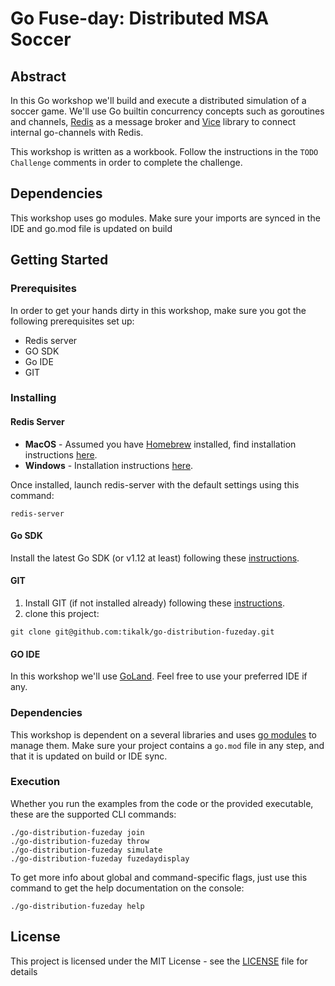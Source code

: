 # Go Fuse-day: Distributed MSA Soccer #

## Abstract ##
In this Go workshop we'll build and execute a distributed simulation of a soccer game.
We'll use Go builtin concurrency concepts such as goroutines and channels, [Redis](https://redis.io/) as a
message broker and [Vice](https://github.com/matryer/vice) library to connect internal 
go-channels with Redis.

This workshop is written as a workbook. Follow the instructions in the 
`TODO Challenge` comments in order to complete the challenge.


## Dependencies ## 
This workshop uses go modules. Make sure your imports are synced in the IDE and go.mod file is updated on build

## Getting Started ##

### Prerequisites ###

In order to get your hands dirty in this workshop, 
make sure you got the following prerequisites set up:
* Redis server
* GO SDK
* Go IDE
* GIT

### Installing ###

#### Redis Server ####

* **MacOS** - Assumed you have [Homebrew](https://www.howtogeek.com/211541/homebrew-for-os-x-easily-installs-desktop-apps-and-terminal-utilities/) installed, 
find installation instructions [here](https://medium.com/@petehouston/install-and-config-redis-on-mac-os-x-via-homebrew-eb8df9a4f298).
* **Windows** - Installation instructions [here](https://redislabs.com/ebook/appendix-a/a-3-installing-on-windows/a-3-2-installing-redis-on-window/).

Once installed, launch redis-server with the default settings using this command:
```$xslt
redis-server
```

#### Go SDK ####
Install the latest Go SDK (or v1.12 at least) following these [instructions](https://golang.org/doc/install).

#### GIT ####
1. Install GIT (if not installed already) following these [instructions](https://www.atlassian.com/git/tutorials/install-git).
2. clone this project:
```$xslt
git clone git@github.com:tikalk/go-distribution-fuzeday.git
```

#### GO IDE ####
In this workshop we'll use [GoLand](https://www.jetbrains.com/go/). Feel free to use your preferred IDE if any.
 
### Dependencies ### 
This workshop is dependent on a several libraries and uses [go modules](https://github.com/golang/go/wiki/Modules) 
to manage them. Make sure your project contains a `go.mod` file in any step, and that it is updated on build
or IDE sync.


### Execution ###
Whether you run the examples from the code or the provided executable, these are the supported CLI commands:
```$bash
./go-distribution-fuzeday join
./go-distribution-fuzeday throw
./go-distribution-fuzeday simulate
./go-distribution-fuzeday fuzedaydisplay
```

To get more info about global and command-specific flags, just use this command to get the help documentation on the console:
```$bash
./go-distribution-fuzeday help
```

## License ##
This project is licensed under the MIT License - see the [LICENSE](LICENSE) file for details